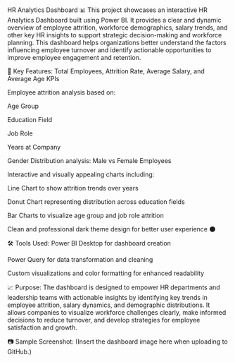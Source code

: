 
HR Analytics Dashboard 📊
This project showcases an interactive HR Analytics Dashboard built using Power BI.
It provides a clear and dynamic overview of employee attrition, workforce demographics, salary trends, and other key HR insights to support strategic decision-making and workforce planning. This dashboard helps organizations better understand the factors influencing employee turnover and identify actionable opportunities to improve employee engagement and retention.

🚀 Key Features:
Total Employees, Attrition Rate, Average Salary, and Average Age KPIs

Employee attrition analysis based on:

Age Group

Education Field

Job Role

Years at Company

Gender Distribution analysis: Male vs Female Employees

Interactive and visually appealing charts including:

Line Chart to show attrition trends over years

Donut Chart representing distribution across education fields

Bar Charts to visualize age group and job role attrition

Clean and professional dark theme design for better user experience 🌑

🛠 Tools Used:
Power BI Desktop for dashboard creation

Power Query for data transformation and cleaning

Custom visualizations and color formatting for enhanced readability

📈 Purpose:
The dashboard is designed to empower HR departments and leadership teams with actionable insights by identifying key trends in employee attrition, salary dynamics, and demographic distributions. It allows companies to visualize workforce challenges clearly, make informed decisions to reduce turnover, and develop strategies for employee satisfaction and growth.

📷 Sample Screenshot:
(Insert the dashboard image here when uploading to GitHub.)
